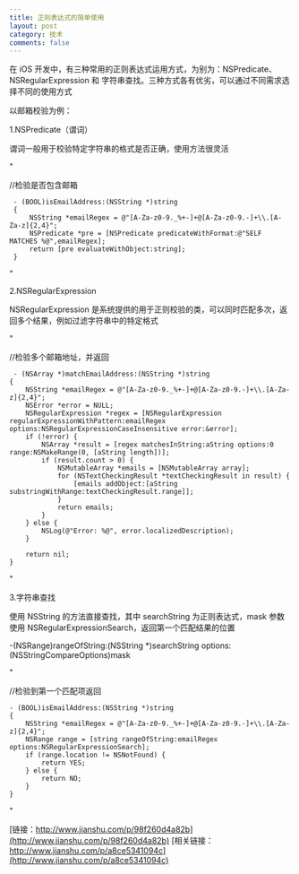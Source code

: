 ```yaml
---
title: 正则表达式的简单使用
layout: post
category: 技术
comments: false
---
```



在 iOS 开发中，有三种常用的正则表达式运用方式，为别为：NSPredicate、NSRegularExpression 和 字符串查找。三种方式各有优劣，可以通过不同需求选择不同的使用方式

以邮箱校验为例：


1.NSPredicate（谓词）

谓词一般用于校验特定字符串的格式是否正确，使用方法很灵活

"

//检验是否包含邮箱

     - (BOOL)isEmailAddress:(NSString *)string
     {
         NSString *emailRegex = @"[A-Za-z0-9._%+-]+@[A-Za-z0-9.-]+\\.[A-Za-z]{2,4}";
         NSPredicate *pre = [NSPredicate predicateWithFormat:@"SELF MATCHES %@",emailRegex];
         return [pre evaluateWithObject:string];
     }

"
  
2.NSRegularExpression

NSRegularExpression 是系统提供的用于正则校验的类，可以同时匹配多次，返回多个结果，例如过滤字符串中的特定格式

"
  
  //检验多个邮箱地址，并返回
  
     - (NSArray *)matchEmailAddress:(NSString *)string
    {
        NSString *emailRegex = @"[A-Za-z0-9._%+-]+@[A-Za-z0-9.-]+\\.[A-Za-z]{2,4}";
        NSError *error = NULL;
        NSRegularExpression *regex = [NSRegularExpression regularExpressionWithPattern:emailRegex options:NSRegularExpressionCaseInsensitive error:&error];
        if (!error) {
            NSArray *result = [regex matchesInString:aString options:0 range:NSMakeRange(0, [aString length])];
            if (result.count > 0) {
                NSMutableArray *emails = [NSMutableArray array];
                for (NSTextCheckingResult *textCheckingResult in result) {
                    [emails addObject:[aString substringWithRange:textCheckingResult.range]];
                }
                return emails;
            }
        } else {
            NSLog(@"Error: %@", error.localizedDescription);
        }

        return nil;
    }

  
"

3.字符串查找

使用 NSString 的方法直接查找，其中 searchString 为正则表达式，mask 参数使用 NSRegularExpressionSearch，返回第一个匹配结果的位置

-(NSRange)rangeOfString:(NSString *)searchString options:(NSStringCompareOptions)mask

"

//检验到第一个匹配项返回

    - (BOOL)isEmailAddress:(NSString *)string
    {
        NSString *emailRegex = @"[A-Za-z0-9._%+-]+@[A-Za-z0-9.-]+\\.[A-Za-z]{2,4}";
        NSRange range = [string rangeOfString:emailRegex options:NSRegularExpressionSearch];
        if (range.location != NSNotFound) {
            return YES;
        } else {
            return NO;
        }
    }

"


[链接：http://www.jianshu.com/p/98f260d4a82b](http://www.jianshu.com/p/98f260d4a82b)
[相关链接：http://www.jianshu.com/p/a8ce5341094c](http://www.jianshu.com/p/a8ce5341094c)





